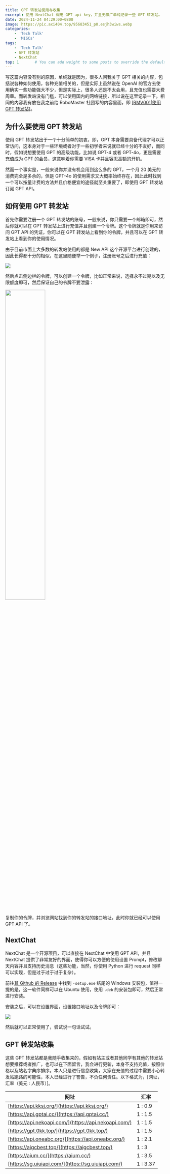 ```yaml
---
title: GPT 转发站使用与收集
excerpt: 使用 NextChat 调用 GPT api key，并且无推广单纯记录一些 GPT 转发站。
date: 2024-11-24 04:29:00+0800
image: https://pic.axi404.top/95683451_p0.esjh3wiws.webp
categories:
    - 'Tech Talk'
    - 'MISCs'
tags:
    - 'Tech Talk'
    - GPT 转发站
    - NextChat
top: 1       # You can add weight to some posts to override the default sorting (date descending)
---
```


写这篇内容没有别的原因，单纯就是因为，很多人问我关于 GPT 相关的内容，包括说各种如何使用，各种充值相关的，但是实际上虽然说在 OpenAI 的官方去使用确实一些功能强大不少，但是实际上，很多人还是不太会用，且充值也需要大费周章。而转发站没有门槛，可以使用国内的网络链接，所以说在这里记录一下。相同的内容我有放在我之前给 RoboMaster 社团写的内容里面，即 [\[RMV001|使用 GPT 转发站\]](https://xjtu-rmv.github.io/%E5%BF%AB%E9%80%9F%E6%9F%A5%E9%98%85/gpt.html)。

## 为什么要使用 GPT 转发站

使用 GPT 转发站出于一个十分简单的初衷，即，GPT 本身需要具备代理才可以正常访问，这本身对于一些环境或者对于一些初学者来说就已经十分的不友好，而同时，假如说想要使用 GPT 的高级功能，比如说 GPT-4 或者 GPT-4o，更是需要充值成为 GPT 的会员，这意味着你需要 VISA 卡并且容忍高额的开销。

然而一个事实是，一般来说你并没有机会用到这么多的 GPT，一个月 20 美元的消费完全是多余的，但是 GPT-4o 的使用需求又大概率始终存在，因此此时找到一个可以按量计费的方法并且价格便宜的途径就至关重要了，即使用 GPT 转发站订阅 GPT API。

## 如何使用 GPT 转发站

首先你需要注册一个 GPT 转发站的账号，一般来说，你只需要一个邮箱即可，然后你就可以在 GPT 转发站上进行充值并且创建一个令牌。这个令牌就是你用来访问 GPT API 的凭证，你可以在 GPT 转发站上看到你的令牌，并且可以在 GPT 转发站上看到你的使用情况。

由于目前市面上大多数的转发站使用的都是 New API 这个开源平台进行创建的，因此长得都十分的相似，在这里随便举一个例子，注册账号之后进行充值：

![](https://pic.axi404.top/image.64dt4n029m.webp)

然后点击侧边栏的令牌，可以创建一个令牌，比如正常来说，选择永不过期以及无限额度即可，然后保证自己的令牌不要泄露：

<img src="https://pic.axi404.top/image.4g4g7gelfw.webp" width="50%">

复制你的令牌，并浏览网站找到你的转发站的接口地址，此时你就已经可以使用 GPT API 了。

## NextChat

NextChat 是一个开源项目，可以直接在 NextChat 中使用 GPT API，并且 NextChat 提供了非常友好的界面，使得你可以方便的使用设置 Prompt，修改聊天内容并且支持历史消息（这些功能，当然，你使用 Python 进行 request 同样可以实现，但是过于过于过于复杂）。

前往[其 Github 的 Release](https://github.com/ChatGPTNextWeb/ChatGPT-Next-Web/releases) 中找到 `-setup.exe` 结尾的 Windows 安装包，值得一提的是，这一软件同样可以在 Ubuntu 使用，使用 `.deb` 的安装包即可，然后正常进行安装。

安装之后，可以在设置界面，设置接口地址以及令牌即可：

![](https://pic.axi404.top/image.60u76xvf8t.webp)

然后就可以正常使用了，尝试说一句话试试。

## GPT 转发站收集

这些 GPT 转发站都是我随手收集来的，假如有站主或者其他同学有其他的转发站想要推荐或者推广，也可以在下面留言，我会进行更新，本身不支持充值，按照价格以及站名字典序排序。本人只是进行信息收集，大家在充值的过程中需要小心转发站跑路的可能性，本人已经进行了警告，不负任何责任。以下格式为，\[网址，汇率（美元 : 人民币）\]。

| 网址 | 汇率 |
| --- | --- |
| [https://api.kksj.org/](https://api.kksj.org/) | 1 : 0.9 |
| [https://api.gptai.cc/](https://api.gptai.cc/) | 1 : 1.5 |
| [https://api.nekoapi.com/](https://api.nekoapi.com/) | 1 : 1.5 |
| [https://gpt.0kk.top/](https://gpt.0kk.top/) | 1 : 1.5 |
| [https://api.oneabc.org/](https://api.oneabc.org/) | 1 : 2.1 |
| [https://aigcbest.top/](https://aigcbest.top/) | 1 : 3 |
| [https://aium.cc/](https://aium.cc/) | 1 : 3.5 |
| [https://sg.uiuiapi.com/](https://sg.uiuiapi.com/) | 1 : 3.37 |